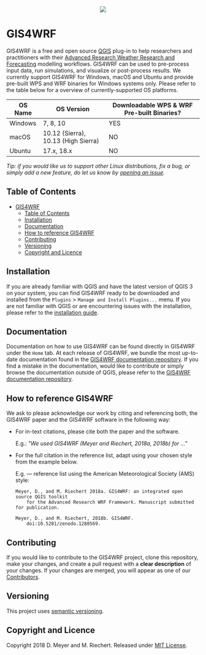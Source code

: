 <p align="center"><img src="https://github.com/GIS4WRF/gis4wrf-docs/blob/master/images/gis4wrf.png"></p>

# GIS4WRF
GIS4WRF is a free and open source [QGIS](https://qgis.org/) plug-in to help researchers and practitioners with their [Advanced Research Weather Research and Forecasting](https://www.mmm.ucar.edu/weather-research-and-forecasting-model) modelling workflows. GIS4WRF can be used to pre-process input data, run simulations, and visualize or post-process results. We currently support GIS4WRF for Windows, macOS and Ubuntu and provide pre-built WPS and WRF binaries for Windows systems only. Please refer to the table below for a overview of currently-supported OS platforms.

| OS Name   | OS Version                            | Downloadable WPS & WRF Pre-built Binaries? |
|-----------|---------------------------------------|--------------------------------------------|
| Windows   | 7, 8, 10                              | YES                                        |
| macOS     | 10.12 (Sierra), 10.13 (High Sierra)   | NO                                         |
| Ubuntu    | 17.x, 18.x                            | NO                                         |

*Tip: if you would like us to support other Linux distributions, fix a bug, or simply add a new feature, do let us know by [opening an issue](issues).*

## Table of Contents
- [GIS4WRF](#gis4wrf)
    - [Table of Contents](#table-of-contents)
    - [Installation](#installation)
    - [Documentation](#documentation)
    - [How to reference GIS4WRF](#how-to-reference-gis4wrf)
    - [Contributing](#contributing)
    - [Versioning](#versioning)
    - [Copyright and Licence](#copyright-and-licence)

## Installation
If you are already familiar with QGIS and have the latest version of QGIS 3 on your system, you can find GIS4WRF ready to be downloaded and installed from the `Plugins` > `Manage and Install Plugins...` menu. If you are not familiar with QGIS or are encountering issues with the installation, please refer to the [installation guide](INSTALL.md).

## Documentation
Documentation on how to use GIS4WRF can be found directly in GIS4WRF under the `Home` tab. At each release of GIS4WRF, we bundle the most up-to-date documentation found in the [GIS4WRF documentation repository](https://github.com/GIS4WRF/gis4wrf-docs). If you find a mistake in the documentation, would like to contribute or simply browse the documentation outside of QGIS, please refer to the [GIS4WRF documentation repository](https://github.com/GIS4WRF/gis4wrf-docs).

## How to reference GIS4WRF
We ask to please acknowledge our work by citing and referencing both, the GIS4WRF paper and the GIS4WRF software in the following way:

- For in-text citations, please cite both the paper and the software.

    E.g.: *"We used GIS4WRF (Meyer and Riechert, 2018a, 2018b) for ..."*

- For the full citation in the reference list, adapt using your chosen style from the example below.

    E.g. — reference list using the American Meteorological Society (AMS) style:

    ```
    Meyer, D., and M. Riechert 2018a. GIS4WRF: an integrated open source QGIS toolkit
        for the Advanced Research WRF Framework. Manuscript submitted for publication.

    Meyer, D., and M. Riechert, 2018b. GIS4WRF.
        doi:10.5281/zenodo.1288569.
    ```

## Contributing
If you would like to contribute to the GIS4WRF project, clone this repository, make your changes, and create a pull request with a **clear description** of your changes. If your changes are merged, you will appear as one of our [Contributors](graphs/contributors).

## Versioning
This project uses [semantic versioning](https://semver.org/).

## Copyright and Licence
Copyright 2018 D. Meyer and M. Riechert. Released under [MIT License](LICENSE.txt).